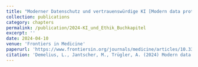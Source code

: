 ```yaml
---
title: "Moderner Datenschutz und vertrauenswürdige KI [Modern data protection and trustworthy AI]"
collection: publications
category: chapters
permalink: /publication/2024-KI_und_Ethik_Buchkapitel
excerpt: ''
date: 2024-04-10
venue: 'Frontiers in Medicine'
paperurl: 'https://www.frontiersin.org/journals/medicine/articles/10.3389/fmed.2024.1301660/full'
citation: 'Demelius, L., Jantscher, M., Trügler, A. (2024) Modern data protection and trustworthy AI [Moderner Datenschutz und vertrauenswürdige KI]. Health Care und Künstliche Intelligenz. Ethische Aspekte verstehen – Entwicklungen gestalten, edited by Andreas Klein, Sebastian Dennerlein & Helmut Ritschl, <i>Narr Francke Attempto Verlag</i>, 2024, pp. 217-234.'
---
```

